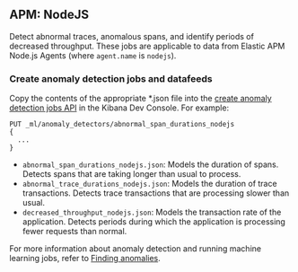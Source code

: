 ## APM: NodeJS

Detect abnormal traces, anomalous spans, and identify periods of decreased
throughput. These jobs are applicable to data from Elastic APM Node.js Agents
(where `agent.name` is `nodejs`).

### Create anomaly detection jobs and datafeeds

Copy the contents of the appropriate *.json file into the
[create anomaly detection jobs API](https://www.elastic.co/guide/en/elasticsearch/reference/8.0/ml-put-job.html) in the Kibana Dev Console. For example:

```
PUT _ml/anomaly_detectors/abnormal_span_durations_nodejs
{
  ...
}
```

* `abnormal_span_durations_nodejs.json`: Models the duration of spans. Detects spans that are taking longer than usual to process.
* `abnormal_trace_durations_nodejs.json`: Models the duration of trace transactions. Detects trace transactions that are processing slower than usual.
* `decreased_throughput_nodejs.json`: Models the transaction rate of the application.
Detects periods during which the application is processing fewer requests than normal.


For more information about anomaly detection and running machine learning jobs,
refer to [Finding anomalies](https://www.elastic.co/guide/en/machine-learning/8.0/ml-ad-finding-anomalies.html).